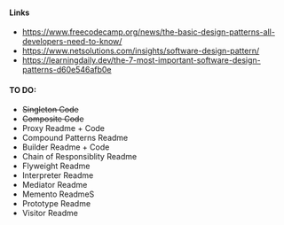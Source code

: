 #### Links
- https://www.freecodecamp.org/news/the-basic-design-patterns-all-developers-need-to-know/
- https://www.netsolutions.com/insights/software-design-pattern/
- https://learningdaily.dev/the-7-most-important-software-design-patterns-d60e546afb0e


#### TO DO:
- ~~Singleton Code~~
- ~~Composite Code~~
- Proxy Readme + Code
- Compound Patterns Readme
- Builder Readme + Code
- Chain of Responsiblity Readme
- Flyweight Readme
- Interpreter Readme
- Mediator Readme
- Memento ReadmeS
- Prototype Readme
- Visitor Readme